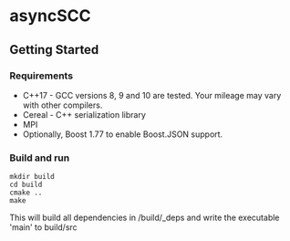 # asyncSCC
## Getting Started
### Requirements
- C++17 - GCC versions 8, 9 and 10 are tested. Your mileage may vary with other compilers.
- Cereal - C++ serialization library
- MPI
- Optionally, Boost 1.77 to enable Boost.JSON support.
### Build and run
```
mkdir build
cd build
cmake ..
make
```
This will build all dependencies in /build/_deps and write the executable 'main' to build/src
